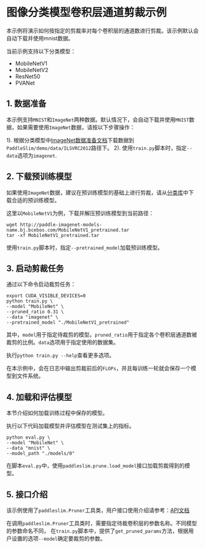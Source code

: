 # 图像分类模型卷积层通道剪裁示例

本示例将演示如何按指定的剪裁率对每个卷积层的通道数进行剪裁。该示例默认会自动下载并使用mnist数据。

当前示例支持以下分类模型：

- MobileNetV1
- MobileNetV2
- ResNet50
- PVANet


## 1. 数据准备

本示例支持`MNIST`和`ImageNet`两种数据。默认情况下，会自动下载并使用`MNIST`数据，如果需要使用`ImageNet`数据，请按以下步骤操作：

1). 根据分类模型中[ImageNet数据准备文档](https://github.com/PaddlePaddle/models/tree/develop/PaddleCV/image_classification#%E6%95%B0%E6%8D%AE%E5%87%86%E5%A4%87)下载数据到`PaddleSlim/demo/data/ILSVRC2012`路径下。
2). 使用`train.py`脚本时，指定`--data`选项为`imagenet`.

## 2. 下载预训练模型

如果使用`ImageNet`数据，建议在预训练模型的基础上进行剪裁，请从[分类库](https://github.com/PaddlePaddle/models/tree/develop/PaddleCV/image_classification#%E5%B7%B2%E5%8F%91%E5%B8%83%E6%A8%A1%E5%9E%8B%E5%8F%8A%E5%85%B6%E6%80%A7%E8%83%BD)中下载合适的预训练模型。

这里以`MobileNetV1`为例，下载并解压预训练模型到当前路径：

```
wget http://paddle-imagenet-models-name.bj.bcebos.com/MobileNetV1_pretrained.tar
tar -xf MobileNetV1_pretrained.tar
```

使用`train.py`脚本时，指定`--pretrained_model`加载预训练模型。

## 3. 启动剪裁任务

通过以下命令启动裁剪任务：

```
export CUDA_VISIBLE_DEVICES=0
python train.py \
--model "MobileNet" \
--pruned_ratio 0.31 \
--data "imagenet" \
--pretrained_model "./MobileNetV1_pretrained"
```

其中，`model`用于指定待裁剪的模型。`pruned_ratio`用于指定各个卷积层通道数被裁剪的比例。`data`选项用于指定使用的数据集。

执行`python train.py --help`查看更多选项。

在本示例中，会在日志中输出剪裁前后的`FLOPs`，并且每训练一轮就会保存一个模型到文件系统。

## 4. 加载和评估模型

本节介绍如何加载训练过程中保存的模型。

执行以下代码加载模型并评估模型在测试集上的指标。

```
python eval.py \
--model "MobileNet" \
--data "mnist" \
--model_path "./models/0"
```

在脚本`eval.py`中，使用`paddleslim.prune.load_model`接口加载剪裁得到的模型。

## 5. 接口介绍

该示例使用了`paddleslim.Pruner`工具类，用户接口使用介绍请参考：[API文档](https://paddlepaddle.github.io/PaddleSlim/api/prune_api/)

在调用`paddleslim.Pruner`工具类时，需要指定待裁卷积层的参数名称。不同模型的参数命名不同，
在`train.py`脚本中，提供了`get_pruned_params`方法，根据用户设置的选项`--model`确定要裁剪的参数。
